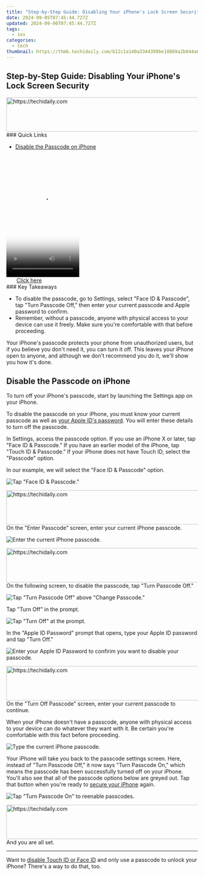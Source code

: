 ```yaml
---
title: "Step-by-Step Guide: Disabling Your iPhone's Lock Screen Security"
date: 2024-09-05T07:45:44.727Z
updated: 2024-09-06T07:45:44.727Z
tags:
  - ios
categories:
  - tech
thumbnail: https://thmb.techidaily.com/b12c1a140a3344398be10869a2b844a6fc484f74ef7b38393e9a6d380bb9dbb1.jpg
---
```


## Step-by-Step Guide: Disabling Your iPhone's Lock Screen Security

<!-- affiliate ads begin -->
<a href="https://appsumo.8odi.net/c/5597632/2130875/7443" target="_top" id="2130875">
  <img src="//a.impactradius-go.com/display-ad/7443-2130875" border="0" alt="https://techidaily.com" width="728" height="90"/>
</a>
<img height="0" width="0" src="https://appsumo.8odi.net/i/5597632/2130875/7443" style="position:absolute;visibility:hidden;" border="0" />
<!-- affiliate ads end -->
### Quick Links

* [Disable the Passcode on iPhone](https://change-location.techidaily.com/how-to-use-pokemon-go-joystick-on-vivo-y77t-drfone-by-drfone-virtual-android/)

<!-- affiliate ads begin -->
<span id="1630055">
					<video width="192" height="320" style="cursor:pointer"
           poster="//a.impactradius-go.com/display-clicktoplayimage/1630055.png"
           onclick="if(!this.playClicked){this.play();this.setAttribute('controls',true);this.playClicked=true;}">
	   <source src="//a.impactradius-go.com/display-ad/18460-1630055">
	   <img src="//a.impactradius-go.com/display-clicktoplayimage/1630055.png" style="border: none; height: 100%; width: 100%; object-fit: contain">
	</video>
	<div style="width:120px;text-align:center"><a href="javascript:window.open(decodeURIComponent('https%3A%2F%2Fcaperobbin.sjv.io%2Fc%2F5597632%2F1630055%2F18460'), '_blank');void(0);">Click here</a></div>
</span>
<img height="0" width="0" src="https://imp.pxf.io/i/5597632/1630055/18460" style="position:absolute;visibility:hidden;" border="0" />
<!-- affiliate ads end -->
### Key Takeaways

* To disable the passcode, go to Settings, select "Face ID & Passcode", tap "Turn Passcode Off," then enter your current passcode and Apple password to confirm.
* Remember, without a passcode, anyone with physical access to your device can use it freely. Make sure you're comfortable with that before proceeding.

 Your iPhone's passcode protects your phone from unauthorized users, but if you believe you don't need it, you can turn it off. This leaves your iPhone open to anyone, and although we don't recommend you do it, we'll show you how it's done.

##  Disable the Passcode on iPhone

 To turn off your iPhone's passcode, start by launching the Settings app on your iPhone.

 To disable the passcode on your iPhone, you must know your current passcode as well as [your Apple ID's password](https://techidaily.com/why-stellar-data-recovery-for-iphone-6-plus-takes-time-in-scanning-my-iphone-stellar-by-stellar-data-recovery-ios-iphone-data-recovery/). You will enter these details to turn off the passcode.

 In Settings, access the passcode option. If you use an iPhone X or later, tap "Face ID & Passcode." If you have an earlier model of the iPhone, tap "Touch ID & Passcode." If your iPhone does not have Touch ID, select the "Passcode" option.

 In our example, we will select the "Face ID & Passcode" option.

![Tap "Face ID & Passcode."](https://static1.howtogeekimages.com/wordpress/wp-content/uploads/2023/11/1-tap-face-id-and-passcode.png) 

<!-- affiliate ads begin -->
<a href="https://appsumo.8odi.net/c/5597632/2082533/7443" target="_top" id="2082533">
  <img src="//a.impactradius-go.com/display-ad/7443-2082533" border="0" alt="https://techidaily.com" width="728" height="90"/>
</a>
<img height="0" width="0" src="https://appsumo.8odi.net/i/5597632/2082533/7443" style="position:absolute;visibility:hidden;" border="0" />
<!-- affiliate ads end -->
 On the "Enter Passcode" screen, enter your current iPhone passcode.

![Enter the current iPhone passcode.](https://static1.howtogeekimages.com/wordpress/wp-content/uploads/2022/01/2-enter-current-passcode.png) 

<!-- affiliate ads begin -->
<a href="https://aligracehair.sjv.io/c/5597632/2135419/19272" target="_top" id="2135419">
  <img src="//a.impactradius-go.com/display-ad/19272-2135419" border="0" alt="https://techidaily.com" width="728" height="90"/>
</a>
<img height="0" width="0" src="https://aligracehair.sjv.io/i/5597632/2135419/19272" style="position:absolute;visibility:hidden;" border="0" />
<!-- affiliate ads end -->
 On the following screen, to disable the passcode, tap "Turn Passcode Off."

![Tap "Turn Passcode Off" above "Change Passcode."](https://static1.howtogeekimages.com/wordpress/wp-content/uploads/2023/11/2-turn-passcode-off.png) 

 Tap "Turn Off" in the prompt.

![Tap "Turn Off" at the prompt.](https://static1.howtogeekimages.com/wordpress/wp-content/uploads/2023/11/3-tap-turn-off.png) 

 In the "Apple ID Password" prompt that opens, type your Apple ID password and tap "Turn Off."

![Enter your Apple ID Password to confirim you want to disable your passcode.](https://static1.howtogeekimages.com/wordpress/wp-content/uploads/2023/11/4-apple-id-password.png) 

<!-- affiliate ads begin -->
<a href="https://imp.i357552.net/c/5597632/1061528/11832" target="_top" id="1061528">
  <img src="//a.impactradius-go.com/display-ad/11832-1061528" border="0" alt="https://techidaily.com" width="728" height="90"/>
</a>
<img height="0" width="0" src="https://imp.i357552.net/i/5597632/1061528/11832" style="position:absolute;visibility:hidden;" border="0" />
<!-- affiliate ads end -->
 On the "Turn Off Passcode" screen, enter your current passcode to continue.

 When your iPhone doesn't have a passcode, anyone with physical access to your device can do whatever they want with it. Be certain you're comfortable with this fact before proceeding.

![Type the current iPhone passcode.](https://static1.howtogeekimages.com/wordpress/wp-content/uploads/2022/01/6-type-current-passcode.png) 

 Your iPhone will take you back to the passcode settings screen. Here, instead of "Turn Passcode Off," it now says "Turn Passcode On," which means the passcode has been successfully turned off on your iPhone. You'll also see that all of the passcode options below are greyed out. Tap that button when you're ready to [secure your iPhone](https://article-posts.techidaily.com/2024-approved-innovative-photography-with-insights-into-lut-use/) again.

![Tap "Turn Passcode On" to reenable passcodes.](https://static1.howtogeekimages.com/wordpress/wp-content/uploads/2023/11/5-turn-passcode-on.png) 

<!-- affiliate ads begin -->
<a href="https://appsumo.8odi.net/c/5597632/2137380/7443" target="_top" id="2137380">
  <img src="//a.impactradius-go.com/display-ad/7443-2137380" border="0" alt="https://techidaily.com" width="728" height="90"/>
</a>
<img height="0" width="0" src="https://appsumo.8odi.net/i/5597632/2137380/7443" style="position:absolute;visibility:hidden;" border="0" />
<!-- affiliate ads end -->
 And you are all set.

---

 Want to [disable Touch ID or Face ID](https://extra-information.techidaily.com/revisiting-video-broadcast-choices-post-wirecast/) and only use a passcode to unlock your iPhone? There's a way to do that, too.

<ins class="adsbygoogle"
     style="display:block"
     data-ad-format="autorelaxed"
     data-ad-client="ca-pub-7571918770474297"
     data-ad-slot="1223367746"></ins>



<ins class="adsbygoogle"
     style="display:block"
     data-ad-client="ca-pub-7571918770474297"
     data-ad-slot="8358498916"
     data-ad-format="auto"
     data-full-width-responsive="true"></ins>



